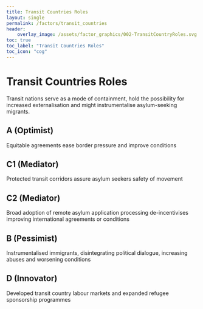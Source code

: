 ```yaml
---
title: Transit Countries Roles
layout: single
permalink: /factors/transit_countries
header:
    overlay_image: /assets/factor_graphics/002-TransitCountryRoles.svg
toc: true
toc_label: "Transit Countries Roles"
toc_icon: "cog"
---
```


# Transit Countries Roles

Transit nations serve as a mode of containment, hold the possibility for 
increased externalisation and might instrumentalise asylum-seeking migrants.

## A (Optimist)

Equitable agreements ease border pressure and improve conditions

## C1 (Mediator)

Protected transit corridors assure asylum seekers safety of movement 

## C2 (Mediator)

Broad adoption of remote asylum application processing de-incentivises  
improving international agreements or conditions

## B (Pessimist)

Instrumentalised immigrants, disintegrating political dialogue, increasing 
abuses and worsening conditions

## D (Innovator)

Developed transit country labour markets and expanded refugee sponsorship programmes
